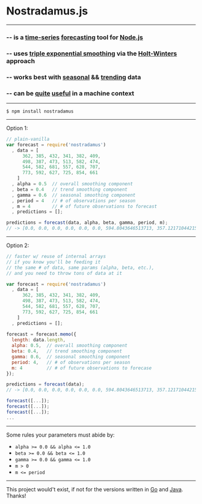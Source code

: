 # Nostradamus.js

---

### -- is a [time-series](http://en.wikipedia.org/wiki/Time_series) [forecasting](http://en.wikipedia.org/wiki/Forecasting#Time_series_methods) tool for [Node.js](http://nodejs.org)

### -- uses [triple exponential smoothing](http://www.itl.nist.gov/div898/handbook/pmc/section4/pmc435.htm) via the [Holt-Winters](http://www.it.iitb.ac.in/~praj/acads/seminar/04329008_ExponentialSmoothing.pdf) approach

### -- works best with [seasonal](http://en.wikipedia.org/wiki/Seasonality) && [trending](http://en.wikipedia.org/wiki/Trend_analysis) data

### -- can be [quite](http://bakacsin.ki.iif.hu/~kissg/project/nfsen-hw/JRA2-meeting-at-Espoo_slides.pdf) [useful](http://www.hindawi.com/journals/jcnc/2012/192913/) in a machine context


---

`$ npm install nostradamus`

---

Option 1:

```js
// plain-vanilla
var forecast = require('nostradamus')
  , data = [
  	  362, 385, 432, 341, 382, 409,
	  498, 387, 473, 513, 582, 474,
	  544, 582, 681, 557, 628, 707,
	  773, 592, 627, 725, 854, 661
    ]
  , alpha = 0.5  // overall smoothing component
  , beta = 0.4   // trend smoothing component
  , gamma = 0.6  // seasonal smoothing component
  , period = 4   // # of observations per season
  , m = 4        // # of future observations to forecast
  , predictions = [];

predictions = forecast(data, alpha, beta, gamma, period, m);
// -> [0.0, 0.0, 0.0, 0.0, 0.0, 0.0, 594.8043646513713, 357.12171044215734, ...]
```
	
---

Option 2:

```js
// faster w/ reuse of internal arrays
// if you know you'll be feeding it
// the same # of data, same params (alpha, beta, etc.),
// and you need to throw tons of data at it

var forecast = require('nostradamus')
  , data = [
  	  362, 385, 432, 341, 382, 409,
	  498, 387, 473, 513, 582, 474,
	  544, 582, 681, 557, 628, 707,
	  773, 592, 627, 725, 854, 661
    ]
  , predictions = [];
  
forecast = forecast.memo({
  length: data.length,
  alpha: 0.5,  // overall smoothing component
  beta: 0.4,   // trend smoothing component
  gamma: 0.6,  // seasonal smoothing component
  period: 4,   // # of observations per season
  m: 4         // # of future observations to forecase
});

predictions = forecast(data);
// -> [0.0, 0.0, 0.0, 0.0, 0.0, 0.0, 594.8043646513713, 357.12171044215734, ...]

forecast([...]);
forecast([...]);
forecast([...]);
...
```
	
---

Some rules your parameters must abide by:
  - `alpha >= 0.0 && alpha <= 1.0`
  - `beta >= 0.0 && beta <= 1.0`
  - `gamma >= 0.0 && gamma <= 1.0`
  - `m > 0`
  - `m <= period`
  
---

This project would't exist, if not for the versions written in [Go](https://github.com/datastream/holtwinters/) and [Java](https://github.com/nchandra/ExponentialSmoothing). Thanks!